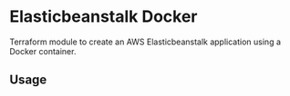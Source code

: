 # Elasticbeanstalk Docker
Terraform module to create an AWS Elasticbeanstalk application using a Docker container.

## Usage

